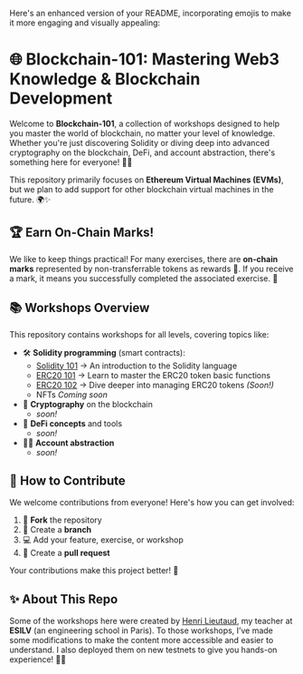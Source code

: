 Here's an enhanced version of your README, incorporating emojis to make it more engaging and visually appealing:

# 🌐 Blockchain-101: Mastering Web3 Knowledge & Blockchain Development

Welcome to **Blockchain-101**, a collection of workshops designed to help you master the world of blockchain, no matter your level of knowledge. Whether you're just discovering Solidity or diving deep into advanced cryptography on the blockchain, DeFi, and account abstraction, there's something here for everyone! 🚀💡

This repository primarily focuses on **Ethereum Virtual Machines (EVMs)**, but we plan to add support for other blockchain virtual machines in the future. 🌍✨

## 🏆 Earn On-Chain Marks!
We like to keep things practical! For many exercises, there are **on-chain marks** represented by non-transferrable tokens as rewards 🏅. If you receive a mark, it means you successfully completed the associated exercise. 🎉

## 📚 Workshops Overview
This repository contains workshops for all levels, covering topics like:

- 🛠 **Solidity programming** (smart contracts):
  - [Solidity 101](./workshops/solidity-101/) -> An introduction to the Solidity language
  - [ERC20 101](./workshops/erc20-101/) -> Learn to master the ERC20 token basic functions
  - [ERC20 102](./workshops/erc20-102/) -> Dive deeper into managing ERC20 tokens _(Soon!)_
  - NFTs _Coming soon_
- 🔐 **Cryptography** on the blockchain
  - _soon!_
- 💸 **DeFi concepts** and tools
  - _soon!_
- 🧑‍💻 **Account abstraction**
  - _soon!_

## 🤝 How to Contribute
We welcome contributions from everyone! Here's how you can get involved:

1. 🍴 **Fork** the repository
2. 🌿 Create a **branch**
3. 💻 Add your feature, exercise, or workshop
4. 🔄 Create a **pull request**

Your contributions make this project better! 🙌

## ✨ About This Repo
Some of the workshops here were created by [Henri Lieutaud](https://github.com/l-henri), my teacher at **ESILV** (an engineering school in Paris). To those workshops, I’ve made some modifications to make the content more accessible and easier to understand. I also deployed them on new testnets to give you hands-on experience! 🔧📘
